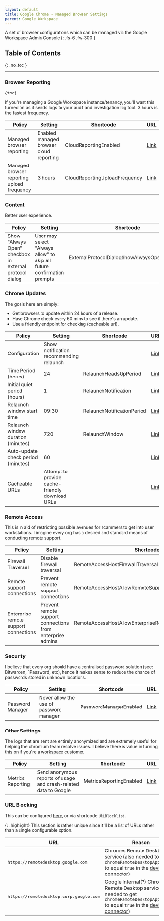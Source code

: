 ```yaml
---
layout: default
title: Google Chrome - Managed Browser Settings
parent: Google Workspace
---
```


A set of browser configurations which can be managed via the Google Workspace Admin Console
{: .fs-6 .fw-300 }


## Table of Contents
{: .no_toc }

---
### Browser Reporting
{:toc}

If you're managing a Google Workspace instance/tenancy, you'll want this turned on as it sends logs to your audit and investigation log tool. 3 hours is the fastest frequency.

| Policy | Setting | Shortcode | URL |
|---|---|---|---|
| Managed browser reporting | Enabled managed browser cloud reporting | CloudReportingEnabled | [Link](https://admin.google.com/ac/chrome/settings/user/details/cloud_reporting) |
| Managed browser reporting upload frequency | 3 hours | CloudReportingUploadFrequency | [Link](https://admin.google.com/ac/chrome/settings/user/details/cloud_reporting_upload_frequency_category_item) |

### Content

Better user experience.

| Policy | Setting | Shortcode | URL |
|---|---|---|---|
| Show "Always Open" checkbox in external protocol dialog | User may select "Always allow" to skip all future confirmation prompts | ExternalProtocolDialogShowAlwaysOpenCheckbox | [Link](https://admin.google.com/ac/chrome/settings/user/details/external_protocol_dialog_show_always_open_checkbox_category_item) |

### Chrome Updates

The goals here are simply:
- Get browsers to update within 24 hours of a release.
- Have Chrome check every 60 mins to see if there's an update.
- Use a friendly endpoint for checking (cacheable url).

| Policy | Setting | Shortcode | URL |
|---|---|---|---|
| Configuration | Show notification recommending relaunch |  | [Link](https://admin.google.com/ac/chrome/settings/user/details/relaunch_notification_with_duration) |
| Time Period (hours) | 24 | RelaunchHeadsUpPeriod | [Link](https://admin.google.com/ac/chrome/settings/user/details/relaunch_notification_with_duration) |
| Initial quiet period (hours) | 1 | RelaunchNotification | [Link](https://admin.google.com/ac/chrome/settings/user/details/relaunch_notification_with_duration) |
| Relaunch window start time | 09:30 | RelaunchNotificationPeriod | [Link](https://admin.google.com/ac/chrome/settings/user/details/relaunch_notification_with_duration) |
| Relaunch window duration (minutes) | 720 | RelaunchWindow | [Link](https://admin.google.com/ac/chrome/settings/user/details/relaunch_notification_with_duration) |
| Auto-update check period (minutes) | 60 |  | [Link](https://admin.google.com/ac/chrome/settings/user/details/auto_update_check_period_minutes_field_new) |
| Cacheable URLs | Attempt to provide cache-friendly download URLs |  | [Link](https://admin.google.com/ac/chrome/settings/user/details/download_preference_field) |

### Remote Access

This is in aid of restricting possible avenues for scammers to get into user workstations. I imagine every org has a desired and standard means of conducting remote support.

| Policy | Setting | Shortcode | URL |
|---|---|---|---|
| Firewall Traversal | Disable firewall traversal | RemoteAccessHostFirewallTraversal| [Link](https://admin.google.com/ac/chrome/settings/user/details/remote_access_host_firewall_traversal_category_item) |
| Remote support connections | Prevent remote support connections | RemoteAccessHostAllowRemoteSupportConnections | [Link](https://admin.google.com/ac/chrome/settings/user/details/remote_access_host_allow_remote_support_connections_setting_group) |
| Enterprise remote support connections | Prevent remote support connections from enterprise admins | RemoteAccessHostAllowEnterpriseRemoteSupportConnections | [Link](https://admin.google.com/ac/chrome/settings/user/details/remote_access_host_allow_enterprise_remote_support_connections_setting_group) |

### Security

I believe that every org should have a centralised password solution (see: Bitwarden, 1Password, etc), hence it makes sense to reduce the chance of passwords stored in unknown locations.

| Policy | Setting | Shortcode | URL |
|---|---|---|---|
| Password Manager | Never allow the use of password manager | PasswordManagerEnabled | [Link](https://admin.google.com/ac/chrome/settings/user/details/password_manager) | 

### Other Settings

The logs that are sent are entirely anonymized and are extremely useful for helping the chromium team resolve issues. I believe there is value in turning this on if you're a workspace customer.

| Policy | Setting | Shortcode | URL |
|---|---|---|---|
| Metrics Reporting | Send anonymous reports of usage and crash-related data to Google | MetricsReportingEnabled | [Link](https://admin.google.com/ac/chrome/settings/user/details/metrics_reporting_enabled_category_item) |

### URL Blocking

This can be configured [here](https://admin.google.com/ac/chrome/settings/user/details/url_blocking_category_item), or via shortcode ```URLBlocklist```. 

{: .highlight}
This section is rather unique since it'll be a list of URLs rather than a single configurable option.

| URL | Reason |
|---|---|
| ```https://remotedesktop.google.com``` | Chromes Remote Desktop service (also needed to get `chromeRemoteDesktopAppBlocked` to equal `true` in the [device trust connector](chrome://connectors-internals/)) |
| ```https://remotedesktop.corp.google.com``` | Google Internal(?) Chrome Remote Desktop service (also needed to get `chromeRemoteDesktopAppBlocked` to equal `true` in the [device trust connector](chrome://connectors-internals/)) |